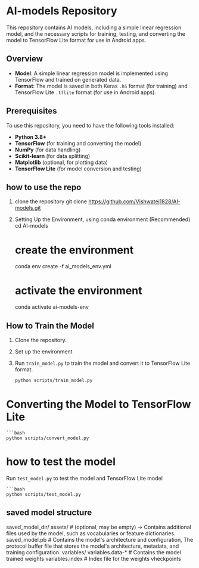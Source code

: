 # AI-models Repository
This repository contains AI models, including a simple linear regression model, and the necessary scripts for training, testing, and converting the model to TensorFlow Lite format for use in Android apps.


## Overview

- **Model**: A simple linear regression model is implemented using TensorFlow and trained on generated data.
- **Format**: The model is saved in both Keras `.h5` format (for training) and TensorFlow Lite `.tflite` format (for use in Android apps).


## Prerequisites

To use this repository, you need to have the following tools installed:

- **Python 3.8+**
- **TensorFlow** (for training and converting the model)
- **NumPy** (for data handling)
- **Scikit-learn** (for data splitting)
- **Matplotlib** (optional, for plotting data)
- **TensorFlow Lite** (for model conversion and testing)


## how to use the repo
1. clone the repository
    git clone https://github.com/Vishwatej1828/AI-models.git

2. Setting Up the Environment, using conda environment (Recommended)
    cd AI-models
    # create the environment
    conda env create -f ai_models_env.yml

    # activate the environment
    conda activate ai-models-env


## How to Train the Model
1. Clone the repository.
2. Set up the environment
3. Run `train_model.py` to train the model and convert it to TensorFlow Lite format.

    ```bash
    python scripts/train_model.py


# Converting the Model to TensorFlow Lite
    ```bash
    python scripts/convert_model.py

# how to test the model
Run `test_model.py` to test the model and TensorFlow Lite model

    ```bash
    python scripts/test_model.py


## saved model structure
saved_model_dir/
    assets/               # (optional, may be empty)     -> Contains additional files used by the model, such as vocabularies or feature dictionaries.
    saved_model.pb        # Contains the model's architecture and configuration, The protocol buffer file that stores the model's architecture, metadata, and training configuration.
    variables/
        variables.data-*  # Contains the model trained weights
        variables.index   # Index file for the weights vheckpoints